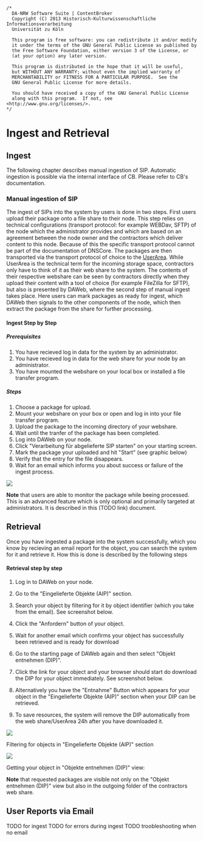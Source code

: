 	/*
	  DA-NRW Software Suite | ContentBroker
	  Copyright (C) 2013 Historisch-Kulturwissenschaftliche Informationsverarbeitung
	  Universität zu Köln
	
	  This program is free software: you can redistribute it and/or modify
	  it under the terms of the GNU General Public License as published by
	  the Free Software Foundation, either version 3 of the License, or
	  (at your option) any later version.
	
	  This program is distributed in the hope that it will be useful,
	  but WITHOUT ANY WARRANTY; without even the implied warranty of
	  MERCHANTABILITY or FITNESS FOR A PARTICULAR PURPOSE.  See the
	  GNU General Public License for more details.
	
	  You should have received a copy of the GNU General Public License
	  along with this program.  If not, see <http://www.gnu.org/licenses/>.
	*/
	
# Ingest and Retrieval

## Ingest 

The following chapter describes manual ingestion of SIP. Automatic ingestion is possible via the 
internal interface of CB. Please refer to CB's documentation. 

### Manual ingestion of SIP 

The ingest of SIPs into the system by users is done in two steps. First users upload their
package onto a file share to their node. This step relies on technical configurations
(transport protocol: for example WEBDav, SFTP)
 of the node which the administrator provides and which are based on an agreement 
between the node owner and the contractors which deliver content to this node. 
Because of this the specific transport protocol cannot be part of the documentation of
DNSCore.
The packages are then transported via the transport protocol of choice to the 
[UserArea](https://github.com/da-nrw/DNSCore/blob/master/ContentBroker/src/main/markdown/processing_stages.md#userarea). While UserArea is the technical term for the incoming
storage space, contractors only have to think of it as their web share to the system.
The contents of their respective webshare can be seen by contractors directly when
they upload their content with a tool of choice (for example FileZilla for SFTP),
but also is presented by DAWeb, where the second step of manual ingest takes place.
Here users can mark packages as ready for ingest, which DAWeb then signals to the 
other components of the node, which then extract the package from the share for 
further processing.

#### Ingest Step by Step

##### Prerequisites

1. You have recieved log in data for the system by an administrator.
2. You have recieved log in data for the web share for your node by an administrator.
3. You have mounted the webshare on your local box or installed a file transfer program.

##### Steps

1. Choose a package for upload.
1. Mount your webshare on your box or open and log in into your file transfer program.
1. Upload the package to the incoming directory of your webshare.
1. Wait until the tranfer of the package has been completed.
1. Log into DAWeb on your node.
1. Click "Verarbeitung für abgelieferte SIP starten" on your starting screen.
1. Mark the package your uploaded and hit "Start" (see graphic below)
1. Verify that the entry for the file disappears.
1. Wait for an email which informs you about success or failure of the ingest process.

![](https://raw2.github.com/da-nrw/DNSCore/master/DAWeb/doc/ingest_1.png)

**Note** that users are able to monitor the package while beeing processed.
This is an advanced feature which is only optional and primarily targeted at 
administrators. It is described in this (TODO link) document.

## Retrieval 

Once you have ingested a package into the system successfully, which you know by
recieving an email report for the object, you can search the system for it and retrieve
it. How this is done is described by the following steps

#### Retrieval step by step

1. Log in to DAWeb on your node.
2. Go to the "Eingelieferte Objekte (AIP)" section.
3. Search your object by filtering for it by object identifier (which you take from the email). See screenshot below.
1. Click the "Anfordern" button of your object.
1. Wait for another email which confirms your object has successfully been retrieved and is ready for download

1. Go to the starting page of DAWeb again and then select "Objekt entnehmen (DIP)".
1. Click the link for your object and your browser should start do download the 
DIP for your object immediately. See screenshot below.
1. Alternatively you have the "Entnahme" Button which appears for your object in the "Eingelieferte Objekte (AIP)" section when your DIP can be retrieved.
1. To save resources, the system will remove the DIP automatically from the web share/UserArea 24h after you have downloaded it.


![](https://raw2.github.com/da-nrw/DNSCore/master/DAWeb/doc/retrieval_1.png)

Filtering for objects in "Eingelieferte Objekte (AIP)" section

![](https://raw2.github.com/da-nrw/DNSCore/master/DAWeb/doc/retrieval_2.png)

Getting your object in "Objekte entnehmen (DIP)" view:

**Note** that requested packages are visible not only on the "Objekt entnehmen (DIP)" view but also in the outgoing folder of the contractors web share.

## User Reports via Email

TODO for ingest
TODO for errors during ingest
TODO troobleshooting when no email





